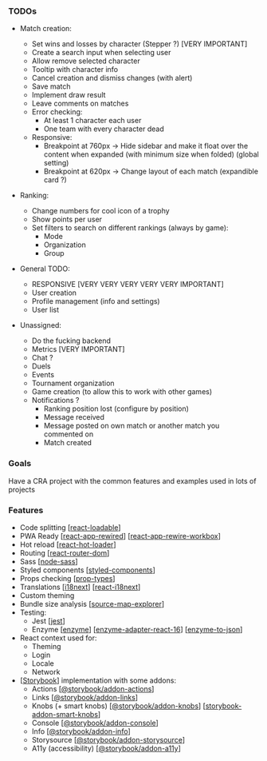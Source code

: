 ### TODOs
- Match creation:
    * Set wins and losses by character (Stepper ?) [VERY IMPORTANT]
    * Create a search input when selecting user
    * Allow remove selected character
    * Tooltip with character info
    * Cancel creation and dismiss changes (with alert)
    * Save match
    * Implement draw result
    * Leave comments on matches
    * Error checking:
        + At least 1 character each user
        + One team with every character dead
    * Responsive:
        + Breakpoint at 760px -> Hide sidebar and make it float over the content when expanded (with minimum size when folded) (global setting)
        + Breakpoint at 620px -> Change layout of each match (expandible card ?)

- Ranking:
    * Change numbers for cool icon of a trophy
    * Show points per user
    * Set filters to search on different rankings (always by game):
        + Mode
        + Organization
        + Group

- General TODO:
    * RESPONSIVE [VERY VERY VERY VERY VERY IMPORTANT]
    * User creation
    * Profile management (info and settings)
    * User list

- Unassigned:
    * Do the fucking backend
    * Metrics [VERY IMPORTANT]
    * Chat ?
    * Duels
    * Events
    * Tournament organization
    * Game creation (to allow this to work with other games)
    * Notifications ?
        + Ranking position lost (configure by position)
        + Message received
        + Message posted on own match or another match you commented on
        + Match created


### Goals

Have a CRA project with the common features and examples used in lots of projects

### Features
- Code splitting \[[react-loadable](https://github.com/jamiebuilds/react-loadable)\]
- PWA Ready \[[react-app-rewired](https://github.com/timarney/react-app-rewired)\] \[[react-app-rewire-workbox](react-app-rewire-workbox)\]
- Hot reload \[[react-hot-loader](https://github.com/gaearon/react-hot-loader)\]
- Routing \[[react-router-dom](https://github.com/ReactTraining/react-router)\]
- Sass \[[node-sass](https://github.com/sass/node-sass)\]
- Styled components \[[styled-components](https://github.com/styled-components/styled-components)\]
- Props checking \[[prop-types](https://github.com/facebook/prop-types)\]
- Translations \[[i18next](https://github.com/i18next/i18next)\] \[[react-i18next](https://github.com/i18next/react-i18next)\]
- Custom theming
- Bundle size analysis \[[source-map-explorer](https://github.com/danvk/source-map-explorer)\]
- Testing:
    - Jest \[[jest](https://github.com/facebook/jest)\]
    - Enzyme \[[enzyme](https://github.com/airbnb/enzyme)\] \[[enzyme-adapter-react-16](https://www.npmjs.com/package/enzyme-adapter-react-16)\] \[[enzyme-to-json](https://github.com/adriantoine/enzyme-to-json)\]
- React context used for:
    - Theming
    - Login
    - Locale
    - Network
- \[[Storybook](https://github.com/storybooks/storybook)\] implementation with some addons:
    - Actions \[[@storybook/addon-actions](https://github.com/storybooks/storybook/tree/next/addons/actions)\]
    - Links \[[@storybook/addon-links](https://github.com/storybooks/storybook/tree/next/addons/links)\]
    - Knobs (+ smart knobs) \[[@storybook/addon-knobs](https://github.com/storybooks/storybook/tree/next/addons/knobs)\] \[[storybook-addon-smart-knobs](https://github.com/storybooks/addon-smart-knobs)\]
    - Console \[[@storybook/addon-console](https://github.com/storybooks/storybook-addon-console)\]
    - Info \[[@storybook/addon-info](https://github.com/storybooks/storybook/tree/next/addons/info)\]
    - Storysource \[[@storybook/addon-storysource](https://github.com/storybooks/storybook/tree/next/addons/storysource)\]
    - A11y (accessibility) \[[@storybook/addon-a11y](https://github.com/storybooks/storybook/tree/next/addons/a11y)\]
